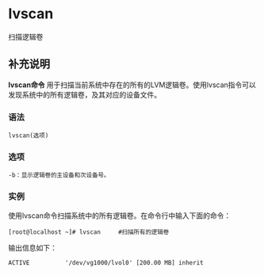 #  lvscan

扫描逻辑卷

##  补充说明

**lvscan命令** 用于扫描当前系统中存在的所有的LVM逻辑卷。使用lvscan指令可以发现系统中的所有逻辑卷，及其对应的设备文件。

###  语法

    
    
    lvscan(选项)
    

###  选项

    
    
    -b：显示逻辑卷的主设备和次设备号。
    

###  实例

使用lvscan命令扫描系统中的所有逻辑卷。在命令行中输入下面的命令：

    
    
    [root@localhost ~]# lvscan     #扫描所有的逻辑卷
    

输出信息如下：

    
    
    ACTIVE          '/dev/vg1000/lvol0' [200.00 MB] inherit
    


